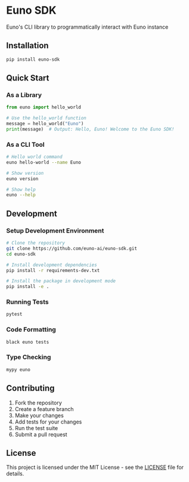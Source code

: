 # Euno SDK

Euno's CLI library to programmatically interact with Euno instance

## Installation

```bash
pip install euno-sdk
```

## Quick Start

### As a Library

```python
from euno import hello_world

# Use the hello_world function
message = hello_world("Euno")
print(message)  # Output: Hello, Euno! Welcome to the Euno SDK!
```

### As a CLI Tool

```bash
# Hello world command
euno hello-world --name Euno

# Show version
euno version

# Show help
euno --help
```

## Development

### Setup Development Environment

```bash
# Clone the repository
git clone https://github.com/euno-ai/euno-sdk.git
cd euno-sdk

# Install development dependencies
pip install -r requirements-dev.txt

# Install the package in development mode
pip install -e .
```

### Running Tests

```bash
pytest
```

### Code Formatting

```bash
black euno tests
```

### Type Checking

```bash
mypy euno
```

## Contributing

1. Fork the repository
2. Create a feature branch
3. Make your changes
4. Add tests for your changes
5. Run the test suite
6. Submit a pull request

## License

This project is licensed under the MIT License - see the [LICENSE](LICENSE) file for details.